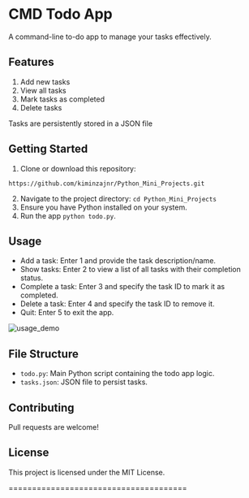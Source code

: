 # CMD Todo App

A command-line to-do app to manage your tasks effectively.

## Features

1. Add new tasks
2. View all tasks
3. Mark tasks as completed
4. Delete tasks

Tasks are persistently stored in a JSON file

## Getting Started

1. Clone or download this repository:
```
https://github.com/kiminzajnr/Python_Mini_Projects.git
```
2. Navigate to the project directory: 
```cd Python_Mini_Projects```
3. Ensure you have Python installed on your system.
4. Run the app
```python todo.py```.
## Usage

- Add a task: Enter 1 and provide the task description/name.
- Show tasks: Enter 2 to view a list of all tasks with their completion status.
- Complete a task: Enter 3 and specify the task ID to mark it as completed.
- Delete a task: Enter 4 and specify the task ID to remove it.
- Quit: Enter 5 to exit the app.

![usage_demo](/Todo_CMD_App/gif/t-rec.gif)

## File Structure

- `todo.py`: Main Python script containing the todo app logic.
- `tasks.json`: JSON file to persist tasks.
## Contributing

Pull requests are welcome!

## License

This project is licensed under the MIT License.

======================================